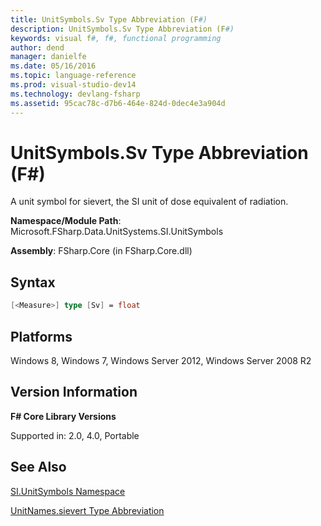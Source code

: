 ```yaml
---
title: UnitSymbols.Sv Type Abbreviation (F#)
description: UnitSymbols.Sv Type Abbreviation (F#)
keywords: visual f#, f#, functional programming
author: dend
manager: danielfe
ms.date: 05/16/2016
ms.topic: language-reference
ms.prod: visual-studio-dev14
ms.technology: devlang-fsharp
ms.assetid: 95cac78c-d7b6-464e-824d-0dec4e3a904d 
---
```


# UnitSymbols.Sv Type Abbreviation (F#)

A unit symbol for sievert, the SI unit of dose equivalent of radiation.

**Namespace/Module Path**: Microsoft.FSharp.Data.UnitSystems.SI.UnitSymbols

**Assembly**: FSharp.Core (in FSharp.Core.dll)


## Syntax

```fsharp
[<Measure>] type [Sv] = float
```

## Platforms
Windows 8, Windows 7, Windows Server 2012, Windows Server 2008 R2


## Version Information
**F# Core Library Versions**

Supported in: 2.0, 4.0, Portable

## See Also
[SI.UnitSymbols Namespace](SI.UnitSymbols-Namespace-%5BFSharp%5D.md)

[UnitNames.sievert Type Abbreviation](UnitNames.sievert-Type-Abbreviation-%5BFSharp%5D.md)